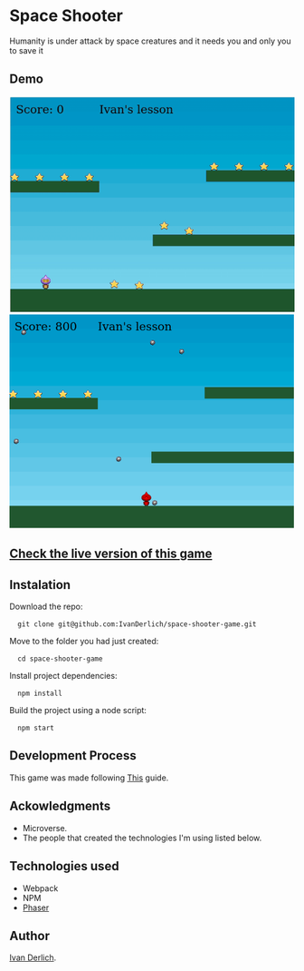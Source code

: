 # Space Shooter

Humanity is under attack by space creatures and it needs you and only you to save it

## Demo
![Video/gif](docs/game.gif) <br>
![Picture 1](docs/index.png) <br>

## [Check the live version of this game](http://ivanderlich-phaser-tutorial.surge.sh/)

## Instalation

Download the repo:

      git clone git@github.com:IvanDerlich/space-shooter-game.git

Move to the folder you had just created:

      cd space-shooter-game
      
Install project dependencies:

      npm install
      
Build the project using a node script:

      npm start     

## Development Process

This game was made following [This](https://www.notion.so/Shooter-game-203e819041c7486bb36f9e65faecba27) guide.

## Ackowledgments

  - Microverse.
  - The people that created the technologies I'm using listed below.

## Technologies used

  - Webpack
  - NPM  
  - [Phaser](https://phaser.io/)

## Author

[Ivan Derlich](https://www.ivanderlich.com).
